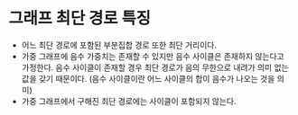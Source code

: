 # 그래프 최단 경로 특징

- 어느 최단 경로에 포함된 부분집합 경로 또한 최단 거리이다.
- 가중 그래프에 음수 가중치는 존재할 수 있지만 음수 사이클은 존재하지 않는다고 가정한다.
  음수 사이클이 존재할 경우 최단 경로가 음의 무한으로 내려가 의미 없는 값을 갖기 때문이다.
  (음수 사이클이란 어느 사이클의 합이 음수가 나오는 것을 의미)
- 가중 그래프에서 구해진 최단 경로에는 사이클이 포함되지 않는다.